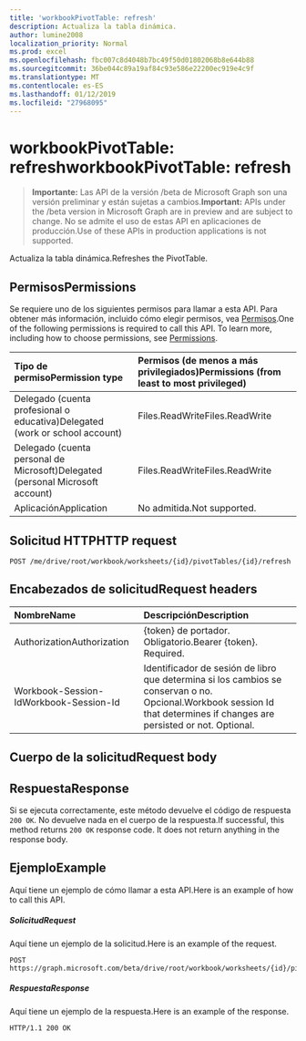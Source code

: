 ```yaml
---
title: 'workbookPivotTable: refresh'
description: Actualiza la tabla dinámica.
author: lumine2008
localization_priority: Normal
ms.prod: excel
ms.openlocfilehash: fbc007c8d4048b7bc49f50d01802068b8e644b88
ms.sourcegitcommit: 36be044c89a19af84c93e586e22200ec919e4c9f
ms.translationtype: MT
ms.contentlocale: es-ES
ms.lasthandoff: 01/12/2019
ms.locfileid: "27968095"
---
```

# <a name="workbookpivottable-refresh"></a><span data-ttu-id="21473-103">workbookPivotTable: refresh</span><span class="sxs-lookup"><span data-stu-id="21473-103">workbookPivotTable: refresh</span></span>

> <span data-ttu-id="21473-104">**Importante:** Las API de la versión /beta de Microsoft Graph son una versión preliminar y están sujetas a cambios.</span><span class="sxs-lookup"><span data-stu-id="21473-104">**Important:** APIs under the /beta version in Microsoft Graph are in preview and are subject to change.</span></span> <span data-ttu-id="21473-105">No se admite el uso de estas API en aplicaciones de producción.</span><span class="sxs-lookup"><span data-stu-id="21473-105">Use of these APIs in production applications is not supported.</span></span>

<span data-ttu-id="21473-106">Actualiza la tabla dinámica.</span><span class="sxs-lookup"><span data-stu-id="21473-106">Refreshes the PivotTable.</span></span>


## <a name="permissions"></a><span data-ttu-id="21473-107">Permisos</span><span class="sxs-lookup"><span data-stu-id="21473-107">Permissions</span></span>
<span data-ttu-id="21473-p102">Se requiere uno de los siguientes permisos para llamar a esta API. Para obtener más información, incluido cómo elegir permisos, vea [Permisos](/graph/permissions-reference).</span><span class="sxs-lookup"><span data-stu-id="21473-p102">One of the following permissions is required to call this API. To learn more, including how to choose permissions, see [Permissions](/graph/permissions-reference).</span></span>


|<span data-ttu-id="21473-110">Tipo de permiso</span><span class="sxs-lookup"><span data-stu-id="21473-110">Permission type</span></span>      | <span data-ttu-id="21473-111">Permisos (de menos a más privilegiados)</span><span class="sxs-lookup"><span data-stu-id="21473-111">Permissions (from least to most privileged)</span></span>              |
|:--------------------|:---------------------------------------------------------|
|<span data-ttu-id="21473-112">Delegado (cuenta profesional o educativa)</span><span class="sxs-lookup"><span data-stu-id="21473-112">Delegated (work or school account)</span></span> | <span data-ttu-id="21473-113">Files.ReadWrite</span><span class="sxs-lookup"><span data-stu-id="21473-113">Files.ReadWrite</span></span>    |
|<span data-ttu-id="21473-114">Delegado (cuenta personal de Microsoft)</span><span class="sxs-lookup"><span data-stu-id="21473-114">Delegated (personal Microsoft account)</span></span> | <span data-ttu-id="21473-115">Files.ReadWrite</span><span class="sxs-lookup"><span data-stu-id="21473-115">Files.ReadWrite</span></span>    |
|<span data-ttu-id="21473-116">Aplicación</span><span class="sxs-lookup"><span data-stu-id="21473-116">Application</span></span> | <span data-ttu-id="21473-117">No admitida.</span><span class="sxs-lookup"><span data-stu-id="21473-117">Not supported.</span></span> |

## <a name="http-request"></a><span data-ttu-id="21473-118">Solicitud HTTP</span><span class="sxs-lookup"><span data-stu-id="21473-118">HTTP request</span></span>
<!-- { "blockType": "ignored" } -->
```http
POST /me/drive/root/workbook/worksheets/{id}/pivotTables/{id}/refresh
```
## <a name="request-headers"></a><span data-ttu-id="21473-119">Encabezados de solicitud</span><span class="sxs-lookup"><span data-stu-id="21473-119">Request headers</span></span>
| <span data-ttu-id="21473-120">Nombre</span><span class="sxs-lookup"><span data-stu-id="21473-120">Name</span></span>       | <span data-ttu-id="21473-121">Descripción</span><span class="sxs-lookup"><span data-stu-id="21473-121">Description</span></span>|
|:---------------|:----------|
| <span data-ttu-id="21473-122">Authorization</span><span class="sxs-lookup"><span data-stu-id="21473-122">Authorization</span></span>  | <span data-ttu-id="21473-p103">{token} de portador. Obligatorio.</span><span class="sxs-lookup"><span data-stu-id="21473-p103">Bearer {token}. Required.</span></span> |
| <span data-ttu-id="21473-125">Workbook-Session-Id</span><span class="sxs-lookup"><span data-stu-id="21473-125">Workbook-Session-Id</span></span>  | <span data-ttu-id="21473-p104">Identificador de sesión de libro que determina si los cambios se conservan o no. Opcional.</span><span class="sxs-lookup"><span data-stu-id="21473-p104">Workbook session Id that determines if changes are persisted or not. Optional.</span></span>|

## <a name="request-body"></a><span data-ttu-id="21473-128">Cuerpo de la solicitud</span><span class="sxs-lookup"><span data-stu-id="21473-128">Request body</span></span>

## <a name="response"></a><span data-ttu-id="21473-129">Respuesta</span><span class="sxs-lookup"><span data-stu-id="21473-129">Response</span></span>

<span data-ttu-id="21473-p105">Si se ejecuta correctamente, este método devuelve el código de respuesta `200 OK`. No devuelve nada en el cuerpo de la respuesta.</span><span class="sxs-lookup"><span data-stu-id="21473-p105">If successful, this method returns `200 OK` response code. It does not return anything in the response body.</span></span>

## <a name="example"></a><span data-ttu-id="21473-132">Ejemplo</span><span class="sxs-lookup"><span data-stu-id="21473-132">Example</span></span>
<span data-ttu-id="21473-133">Aquí tiene un ejemplo de cómo llamar a esta API.</span><span class="sxs-lookup"><span data-stu-id="21473-133">Here is an example of how to call this API.</span></span>
##### <a name="request"></a><span data-ttu-id="21473-134">Solicitud</span><span class="sxs-lookup"><span data-stu-id="21473-134">Request</span></span>
<span data-ttu-id="21473-135">Aquí tiene un ejemplo de la solicitud.</span><span class="sxs-lookup"><span data-stu-id="21473-135">Here is an example of the request.</span></span>
<!-- {
  "blockType": "request",
  "name": "workbookpivottable_refresh"
}-->
```http
POST https://graph.microsoft.com/beta/drive/root/workbook/worksheets/{id}/pivotTables/{id}/refresh
```

##### <a name="response"></a><span data-ttu-id="21473-136">Respuesta</span><span class="sxs-lookup"><span data-stu-id="21473-136">Response</span></span>
<span data-ttu-id="21473-137">Aquí tiene un ejemplo de la respuesta.</span><span class="sxs-lookup"><span data-stu-id="21473-137">Here is an example of the response.</span></span>
<!-- {
  "blockType": "response",
  "truncated": true,
  "@odata.type": "microsoft.graph.none"
} -->
```http
HTTP/1.1 200 OK
```
